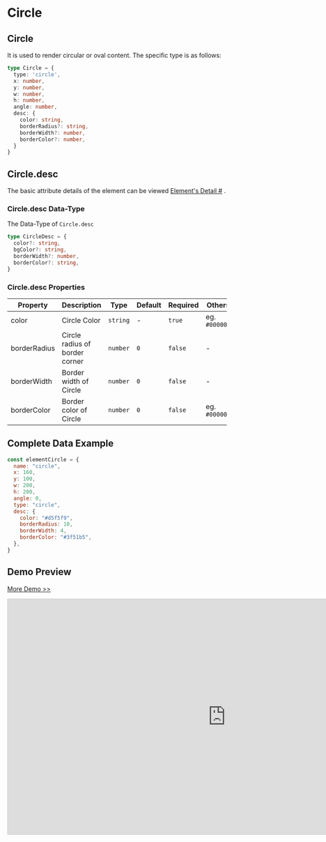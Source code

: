 # Circle

## Circle

It is used to render circular or oval content. The specific type is as follows:

```ts
type Circle = {
  type: 'circle',
  x: number,
  y: number,
  w: number,
  h: number,
  angle: number,
  desc: {
    color: string,
    borderRadius?: string,
    borderWidth?: number,
    borderColor?: number,
  }
}
```

## Circle.desc

The basic attribute details of the element can be viewed [Element's Detail
#](./info.md#element-s-detail) .

### Circle.desc Data-Type

The Data-Type of `Circle.desc`

```ts
type CircleDesc = {
  color?: string,
  bgColor?: string,
  borderWidth?: number,
  borderColor?: string,
}
```

### Circle.desc Properties


|Property|Description|Type|Default|Required|Others|
|--|--|--|--|--|--|
| color | Circle Color |`string`| - | `true` | eg. `#000000` |
| borderRadius | Circle radius of border corner |`number`| `0` | `false` | - |
| borderWidth | Border width of Circle |`number`| `0` | `false` | - |
| borderColor | Border color of Circle |`number`| `0` | `false` | eg. `#000000`  |


## Complete Data Example

```js
const elementCircle = {
  name: "circle",
  x: 160,
  y: 100,
  w: 200,
  h: 200,
  angle: 0,
  type: "circle",
  desc: {
    color: "#d5f5f9",
    borderRadius: 10,
    borderWidth: 4,
    borderColor: "#3f51b5",
  },
}
```


## Demo Preview

[More Demo >>](https://idrawjs.github.io/playground/?demo=elem-circle)

<iframe 
    src="https://idrawjs.github.io/playground/?demo=elem-circle&header=false&sider=false&default-editor-split=37" 
    width="1000" height="540" frameborder="no" border="0"
    style="border: 1px solid #cecece; margin: 0px auto;"
  ></iframe>